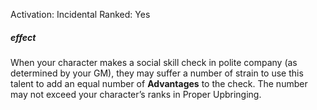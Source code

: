 Activation: Incidental
Ranked: Yes
##### effect
When your character makes a social skill check in polite company (as determined by your GM), they may suffer a number of strain to use this talent to add an equal number of **Advantages** to the check. The number may not exceed your character’s ranks in Proper Upbringing. 